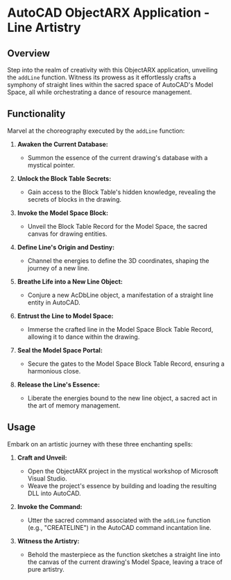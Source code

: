 # AutoCAD ObjectARX Application - Line Artistry

## Overview

Step into the realm of creativity with this ObjectARX application, unveiling the `addLine` function. Witness its prowess as it effortlessly crafts a symphony of straight lines within the sacred space of AutoCAD's Model Space, all while orchestrating a dance of resource management.

## Functionality

Marvel at the choreography executed by the `addLine` function:

1. **Awaken the Current Database:**
   - Summon the essence of the current drawing's database with a mystical pointer.

2. **Unlock the Block Table Secrets:**
   - Gain access to the Block Table's hidden knowledge, revealing the secrets of blocks in the drawing.

3. **Invoke the Model Space Block:**
   - Unveil the Block Table Record for the Model Space, the sacred canvas for drawing entities.

4. **Define Line's Origin and Destiny:**
   - Channel the energies to define the 3D coordinates, shaping the journey of a new line.

5. **Breathe Life into a New Line Object:**
   - Conjure a new AcDbLine object, a manifestation of a straight line entity in AutoCAD.

6. **Entrust the Line to Model Space:**
   - Immerse the crafted line in the Model Space Block Table Record, allowing it to dance within the drawing.

7. **Seal the Model Space Portal:**
   - Secure the gates to the Model Space Block Table Record, ensuring a harmonious close.

8. **Release the Line's Essence:**
   - Liberate the energies bound to the new line object, a sacred act in the art of memory management.

## Usage

Embark on an artistic journey with these three enchanting spells:

1. **Craft and Unveil:**
   - Open the ObjectARX project in the mystical workshop of Microsoft Visual Studio.
   - Weave the project's essence by building and loading the resulting DLL into AutoCAD.

2. **Invoke the Command:**
   - Utter the sacred command associated with the `addLine` function (e.g., "CREATELINE") in the AutoCAD command incantation line.

3. **Witness the Artistry:**
   - Behold the masterpiece as the function sketches a straight line into the canvas of the current drawing's Model Space, leaving a trace of pure artistry.
